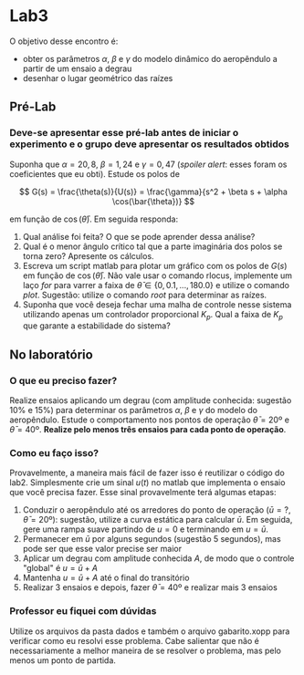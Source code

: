 # Lab3

O objetivo desse encontro é:

- obter os parâmetros $\alpha$, $\beta$ e $\gamma$ do modelo dinâmico do aeropêndulo a partir de um ensaio a degrau
- desenhar o lugar geométrico das raízes

## Pré-Lab

### Deve-se apresentar esse pré-lab antes de iniciar o experimento e o grupo deve apresentar os resultados obtidos

Suponha que $\alpha = 20,8$, $\beta = 1,24$ e $\gamma = 0,47$ (*spoiler alert*: esses foram os coeficientes que eu obti). Estude os polos de

$$ G(s) = \frac{\theta(s)}{U(s)} = \frac{\gamma}{s^2 + \beta s + \alpha \cos(\bar{\theta})} $$

em função de $\cos(\bar{\theta})$. Em seguida responda:

1. Qual análise foi feita? O que se pode aprender dessa análise?
2. Qual é o menor ângulo crítico tal que a parte imaginária dos polos se torna zero? Apresente os cálculos.
3. Escreva um script matlab para plotar um gráfico com os polos de $G(s)$ em função de $\cos(\bar{\theta})$. Não vale usar o comando rlocus, implemente um laço *for* para varrer a faixa de $\bar{\theta} \in \{0, 0.1, ..., 180.0\}$ e utilize o comando *plot*. Sugestão: utilize o comando *root* para determinar as raízes.
4. Suponha que você deseja fechar uma malha de controle nesse sistema utilizando apenas um controlador proporcional $K_p$. Qual a faixa de $K_p$ que garante a estabilidade do sistema?

## No laboratório

### O que eu preciso fazer?

Realize ensaios aplicando um degrau (com amplitude conhecida: sugestão 10% e 15%) para determinar os parâmetros $\alpha$, $\beta$ e $\gamma$ do modelo do aeropêndulo. Estude o comportamento nos pontos de operação $\bar{\theta} = 20$º e $\bar{\theta} = 40$º. **Realize pelo menos três ensaios para cada ponto de operação**.

### Como eu faço isso?

Provavelmente, a maneira mais fácil de fazer isso é reutilizar o código do lab2. Simplesmente crie um sinal $u(t)$ no matlab que implementa o ensaio que você precisa fazer. Esse sinal provavelmente terá algumas etapas:

1. Conduzir o aeropêndulo até os arredores do ponto de operação ($\bar{u} = ?$, $\bar{\theta} = 20$º): sugestão, utilize a curva estática para calcular $\bar{u}$. Em seguida, gere uma rampa suave partindo de $u = 0$ e terminando em $u = \bar{u}$.
2. Permanecer em $\bar{u}$ por alguns segundos (sugestão 5 segundos), mas pode ser que esse valor precise ser maior
3. Aplicar um degrau com amplitude conhecida $A$, de modo que o controle "global" é $u = \bar{u} + A$
4. Mantenha $u = \bar{u} + A$ até o final do transitório
5. Realizar 3 ensaios e depois, fazer $\bar{\theta} = 40$º e realizar mais 3 ensaios

### Professor eu fiquei com dúvidas

Utilize os arquivos da pasta dados e também o arquivo gabarito.xopp para verificar como eu resolvi esse problema. Cabe salientar que não é necessariamente a melhor maneira de se resolver o problema, mas pelo menos um ponto de partida.
